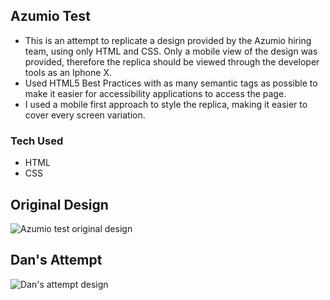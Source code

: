 ## Azumio Test
- This is an attempt to replicate a design provided by the Azumio hiring team, using only HTML and CSS. Only a mobile view of the design was provided, therefore the replica should be viewed through the developer tools as an Iphone X.
- Used HTML5 Best Practices with as many semantic tags as possible to make it easier for accessibility applications to access the page.
- I used a mobile first approach to style the replica, making it easier to cover every screen variation.

### Tech Used

- HTML
- CSS

## Original Design 
![Azumio test original design](https://i.imgur.com/Q41tROG.png)

## Dan's Attempt
![Dan's attempt design](https://i.imgur.com/8kFTiR0.png)
